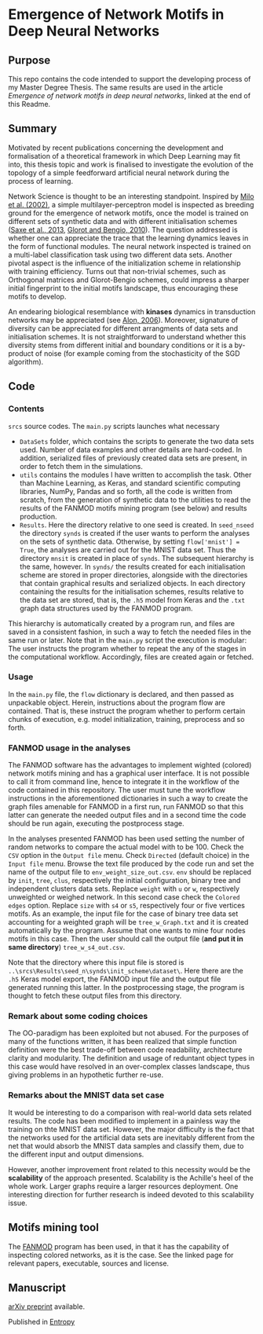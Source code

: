 # Emergence of Network Motifs in Deep Neural Networks

## Purpose
This repo contains the code intended to support the developing process of my Master Degree Thesis. The same results are used in the article _Emergence of network motifs in deep neural networks_, linked at the end of this Readme.

## Summary

Motivated by recent publications concerning the development and formalisation of a theoretical framework in which Deep Learning may fit into, this thesis topic and work is finalised to investigate the evolution of the topology of a simple feedforward artificial neural network during the process of learning.

Network Science is thought to be an interesting standpoint. Inspired by [Milo et al. (2002)](https://science.sciencemag.org/content/298/5594/824), a simple multilayer-perceptron model is inspected as breeding ground for the emergence of network motifs, once the model is trained on different sets of synthetic data and with different initialisation schemes ([Saxe et al., 2013](https://arxiv.org/abs/1312.6120), [Glorot and Bengio, 2010](http://proceedings.mlr.press/v9/glorot10a.html)). The question addressed is whether one can appreciate the trace that the learning dynamics leaves in the form of functional modules. The neural network inspected is trained on a multi-label classification task using two different data sets. Another pivotal aspect is the influence of the initialization scheme in relationship with training efficiency. Turns out that non-trivial schemes, such as Orthogonal matrices and Glorot-Bengio schemes, could impress a sharper initial fingerprint to the initial motifs landscape, thus encouraging these motifs to develop.

An endearing biological resemblance with **kinases** dynamics in transduction networks may be appreciated (see [Alon, 2006](https://www.crcpress.com/An-Introduction-to-Systems-Biology-Design-Principles-of-Biological-Circuits/Alon/p/book/9781439837177)). Moreover, signature of diversity can be appreciated for different arrangments of data sets and initialisation schemes. It is not straightforward to understand whether this diversity stems from different initial and boundary conditions or it is a by-product of noise (for example coming from the stochasticity of the SGD algorithm).
 
## Code

### Contents

`srcs` source codes. The `main.py` scripts launches what necessary 

* `DataSets` folder, which contains the scripts to generate the two data sets used. Number of data examples and other details are hard-coded. In addition, serialized files of previously created data sets are present, in order to fetch them in the simulations.
* `utils` contains the modules I have written to accomplish the task. Other than Machine Learning, as Keras, and standard scientific computing libraries, NumPy, Pandas and so forth, all the code is written from scratch, from the generation of synthetic data to the utilities to read the results of the FANMOD motifs mining program (see below) and results production.
* `Results`. Here the directory relative to one seed is created. In `seed_nseed` the directory `synds` is created if the user wants to perform the analyses on the sets of synthetic data. Otherwise, by setting `flow['mnist'] = True`, the analyses are carried out for the MNIST data set. Thus the directory `mnsit` is created in place of `synds`. The subsequent hierarchy is the same, however. In `synds/` the results created for each initialisation scheme are stored in proper directories, alongside with the directories that contain graphical results and serialized objects. In each directory containing the results for the initialisation schemes, results relative to the data set are stored, that is, the `.h5` model from Keras and the `.txt` graph data structures used by the FANMOD program.

This hierarchy is automatically created by a program run, and files are saved in a consistent fashion, in such a way to fetch the needed files in the same run or later. Note that in the `main.py` script the execution is modular: The user instructs the program whether to repeat the any of the stages in the computational workflow. Accordingly, files are created again or fetched.

### Usage

In the `main.py` file, the `flow` dictionary is declared, and then passed as unpackable object. Herein, instructions about the program flow are contained. That is, these instruct the program whether to perform certain chunks of execution, e.g. model initialization, training, preprocess and so forth.

### FANMOD usage in the analyses

The FANMOD software has the advantages to implement wighted (colored) network motifs mining and has a graphical user interface. It is not possible to call it from command line, hence to integrate it in the workflow of the code contained in this repository. The user must tune the workflow instructions in the aforementioned dictionaries in such a way to create the graph files amenable for FANMOD in a first run, run FANMOD so that this latter can generate the needed output files and in a second time the code should be run again, executing the postprocess stage.

In the analyses presented FANMOD has been used setting the number of random networks to compare the actual model with to be 100. Check the `CSV` option in the `Output file` menu. Check `Directed` (default choice) in the `Input file` menu. Browse the text file produced by the code run and set the name of the output file to `env_weight_size_out.csv`. `env` should be replaced by `init`, `tree`, `clus`, respectively the initial configuration, binary tree and independent clusters data sets. Replace `weight` with `u` or `w`, respectively unweighted or weighed network. In this second case check the `Colored edges` option. Replace `size` with `s4` or `s5`, respectively four or five vertices motifs. As an example, the input file for the case of binary tree data set accounting for a weighted graph will be `tree_w_Graph.txt` and it is created automatically by the program. Assume that one wants to mine four nodes motifs in this case. Then the user should call the output file (**and put it in same directory**) `tree_w_s4_out.csv`. 

Note that the directory where this input file is stored is `..\srcs\Results\seed_n\synds\init_scheme\dataset\`. Here there are the `.h5` Keras model export, the FANMOD input file and the output file generated running this latter. In the postprocessing stage, the program is thought to fetch these output files from this directory.


### Remark about some coding choices
The OO-paradigm has been exploited but not abused. For the purposes of many of the functions written, it has been realized that simple function definition were the best trade-off between code readability, architecture clarity and modularity. The definition and usage of reduntant object types in this case would have resolved in an over-complex classes landscape, thus giving problems in an hypothetic further re-use.

### Remarks about the MNIST data set case
It would be interesting to do a comparison with real-world data sets related results. The code has been modified to implement in a painless way the training on thte MNIST data set. However, the major difficulty is the fact that the networks used for the artificial data sets are inevitably different from the net that would absorb the MNIST data samples and classify them, due to the different input and output dimensions.

However, another improvement front related to this necessity would be the **scalability** of the approach presented. Scalability is the Achille's heel of the whole work. Larger graphs require a larger resources deployment. One interesting direction for further research is indeed devoted to this scalability issue. 

## Motifs mining tool

The [FANMOD](http://theinf1.informatik.uni-jena.de/motifs/) program has been used, in that it has the capability of inspecting colored networks, as it is the case. See the linked page for relevant papers, executable, sources and license.

## Manuscript
[arXiv preprint](https://arxiv.org/abs/1912.12244) available.

Published in [Entropy](https://www.mdpi.com/1099-4300/22/2/204)

